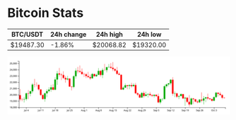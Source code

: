 # Bitcoin Stats

BTC/USDT|24h change|24h high|24h low|
|---|---|---|---|
|$19487.30|-1.86%|$20068.82|$19320.00|

<img src="./chart.svg">
